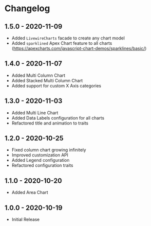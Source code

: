 # Changelog

## 1.5.0 - 2020-11-09

- Added `LivewireCharts` facade to create any chart model
- Added `sparklined` Apex Chart feature to all charts (https://apexcharts.com/javascript-chart-demos/sparklines/basic/)

## 1.4.0 - 2020-11-07

- Added Multi Column Chart 
- Added Stacked Multi Column Chart 
- Added support for custom X Axis categories

## 1.3.0 - 2020-11-03

- Added Multi Line Chart 
- Added Data Labels configuration for all charts
- Refactored title and animation to traits

## 1.2.0 - 2020-10-25

- Fixed column chart growing infinitely 
- Improved customization API
- Added Legend configuration
- Refactored configuration traits

## 1.1.0 - 2020-10-20

- Added Area Chart

## 1.0.0 - 2020-10-19

- Initial Release

